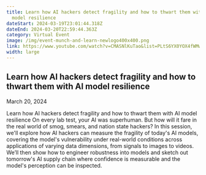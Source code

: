 ```yaml
---
title: Learn how AI hackers detect fragility and how to thwart them with AI
  model resilience
dateStart: 2024-03-19T23:01:44.318Z
dateEnd: 2024-03-20T22:59:44.363Z
category: Virtual Event
image: /img/event-munch-and-learn-newlogo400x400.png
link: https://www.youtube.com/watch?v=CMASNlKuTao&list=PLtS6YX0YOX4fWMwKbp9blyI1GLdXlbWjY
width: large
---
```

## Learn how AI hackers detect fragility and how to thwart them with AI model resilience

March 20, 2024

Learn how AI hackers detect fragility and how to thwart them with AI model resilience
On every lab test, your AI was superhuman. But how will it fare in the real world of smog, smears, and nation state hackers? In this session, we'll explore how AI hackers can measure the fragility of today's AI models, covering the model's vulnerability under real-world conditions across applications of varying data dimensions, from signals to images to videos. We’ll then show how to engineer robustness into models and sketch out tomorrow's AI supply chain where confidence is measurable and the model's perception can be inspected.